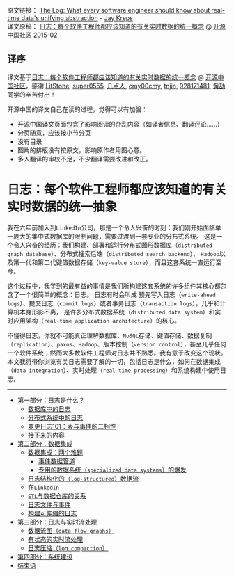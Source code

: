 原文链接： [The Log: What every software engineer should know about real-time data's unifying abstraction](https://engineering.linkedin.com/distributed-systems/log-what-every-software-engineer-should-know-about-real-time-datas-unifying) - [Jay Kreps](http://www.linkedin.com/in/jaykreps)   
译文原稿： [日志：每个软件工程师都应该知道的有关实时数据的统一概念](http://www.oschina.net/translate/log-what-every-software-engineer-should-know-about-real-time-datas-unifying) @ [开源中国社区](http://www.oschina.net/) 2015-02

译序
-----------------

译文基于[日志：每个软件工程师都应该知道的有关实时数据的统一概念](http://www.oschina.net/translate/log-what-every-software-engineer-should-know-about-real-time-datas-unifying) @ [开源中国社区](http://www.oschina.net/)，感谢 [LitStone](http://my.oschina.net/kaiyuancao), [super0555](http://my.oschina.net/super0555), [几点人](http://my.oschina.net/jidianren), [cmy00cmy](http://my.oschina.net/u/1385461), [tnjin](http://my.oschina.net/tnjin), [928171481](http://my.oschina.net/u/240148), [黄劼](http://my.oschina.net/saintknight) 同学的辛苦付出！

开源中国的译文自己在读的过程，觉得可以有加强：

- 开源中国译文页面包含了影响阅读的杂乱内容（如译者信息、翻译评论……）
- 分页随意，应该按小节分页
- 没有目录
- 图片的排版没有按原文，影响原作者用图心意。
- 多人翻译的审校不足，不少翻译需要改进和改正。

日志：每个软件工程师都应该知道的有关实时数据的统一抽象
=====================================================================

我在六年前加入到`LinkedIn`公司，那是一个令人兴奋的时刻：我们刚开始面临单一庞大的集中式数据库的限制问题，需要过渡到一套专业的分布式系统。
这是一个令人兴奋的经历：我们构建、部署和运行分布式图形数据库（`distributed graph database`）、分布式搜索后端（`distributed search backend`）、
`Hadoop`以及第一代和第二代键值数据存储（`key-value store`），而且这套系统一直运行至今。

这个过程中，我学到的最有益的事情是我们所构建这套系统的许多组件其核心都包含了一个很简单的概念：日志。
日志有时会叫成 预先写入日志（`write-ahead logs`）、提交日志（`commit logs`）或者事务日志（`transaction logs`），几乎和计算机本身形影不离，
是许多分布式数据系统（`distributed data system`）和实时应用架构（`real-time application architecture`）的核心。

不懂得日志，你就不可能真正理解数据库、`NoSQL`存储、键值存储、数据复制（`replication`）、`paxos`、`Hadoop`、版本控制（`version control`），甚至几乎任何一个软件系统；然而大多数软件工程师对日志并不熟悉。我有意于改变这个现状。
本文我将带你浏览有关日志需要了解的一切，包括日志是什么，如何在数据集成（`data integration`）、实时处理（`real time processing`）和系统构建中使用日志。

-----------------

- [第一部分：日志是什么？](part1-what-s-a-log.md)
    - [数据库中的日志](part1-what-s-a-log.md#数据库中的日志)
    - [分布式系统中的日志](part1-what-s-a-log.md#分布式系统中的日志)
    - [变更日志101：表与事件的二相性](part1-what-s-a-log.md#变更日志101表与事件的二相性)
    - [接下来的内容](part1-what-s-a-log.md#接下来的内容)
- [第二部分：数据集成](part2-data-integration.md)
    - [数据集成：两个难题](part2-data-integration.md#数据集成两个难题)
        - [事件数据管道](part2-data-integration.md#事件数据管道)
        - [专用的数据系统（`specialized data systems`）的爆发](part2-data-integration.md#专用的数据系统specialized-data-systems的爆发)
    - [日志结构化的（`log-structured`）数据流](part2-data-integration.md#日志结构化的log-structured数据流)
    - [在`LinkedIn`](part2-data-integration.md#在linkedin)
    - [`ETL`与数据仓库的关系](part2-data-integration.md#etl与数据仓库的关系)
    - [日志文件与事件](part2-data-integration.md#日志文件与事件)
    - [构建可伸缩的日志](part2-data-integration.md#构建可伸缩的日志)
- [第三部分：日志与实时流处理](part3-logs-and-real-time-stream-processing.md)
    - [数据流图（`data flow graphs`）](part3-logs-and-real-time-stream-processing.md#数据流图data-flow-graphs)
    - [有状态的实时流处理](part3-logs-and-real-time-stream-processing.md#有状态的实时流处理)
    - [日志压缩（`log compaction`）](part3-logs-and-real-time-stream-processing.md#日志压缩log-compaction)
- [第四部分：系统建设](part4-system-building.md)
- [结束语](the-end.md)
